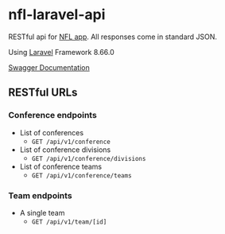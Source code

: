 # nfl-laravel-api
RESTful api for [NFL app](https://github.com/cgressang/meta-nfl-la). All responses come in standard JSON.

Using [Laravel](https://laravel.com/) Framework 8.66.0

[Swagger Documentation](https://cgressang.github.io/nfl-laravel-api/)

## RESTful URLs

### Conference endpoints

* List of conferences
	* `GET /api/v1/conference`
* List of conference divisions
	* `GET /api/v1/conference/divisions`
* List of conference teams
	* `GET /api/v1/conference/teams`

### Team endpoints

* A single team
	* `GET /api/v1/team/[id]`